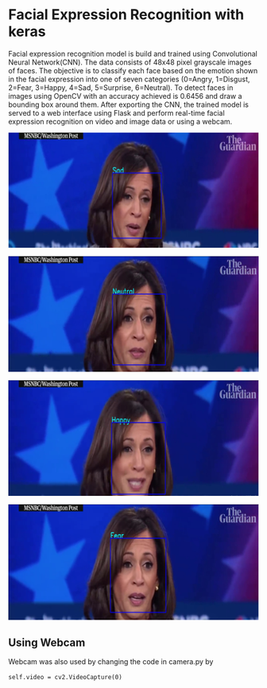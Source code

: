 # Facial Expression Recognition with keras

Facial expression recognition model is build and trained using Convolutional Neural Network(CNN). The data consists of 48x48 pixel grayscale images of faces. The objective is to classify each face based on the emotion shown in the facial expression into one of seven categories (0=Angry, 1=Disgust, 2=Fear, 3=Happy, 4=Sad, 5=Surprise, 6=Neutral). To detect faces in images using OpenCV with an accuracy achieved is 0.6456 and draw a bounding box around them. After exporting the CNN, the trained model is served to a web interface using Flask and perform real-time facial expression recognition on video and image data or using a webcam. 

![Sad](https://github.com/dA505819/Facial_Expression_Recognition_with_keras/blob/master/Images/Sad.PNG)

![Neutral](https://github.com/dA505819/Facial_Expression_Recognition_with_keras/blob/master/Images/Neutral.PNG)

![Happy](https://github.com/dA505819/Facial_Expression_Recognition_with_keras/blob/master/Images/Happy.PNG)

![Fear](https://github.com/dA505819/Facial_Expression_Recognition_with_keras/blob/master/Images/Fear.PNG)

## Using Webcam

Webcam was also used by changing the code in camera.py by 
```
self.video = cv2.VideoCapture(0)
```

